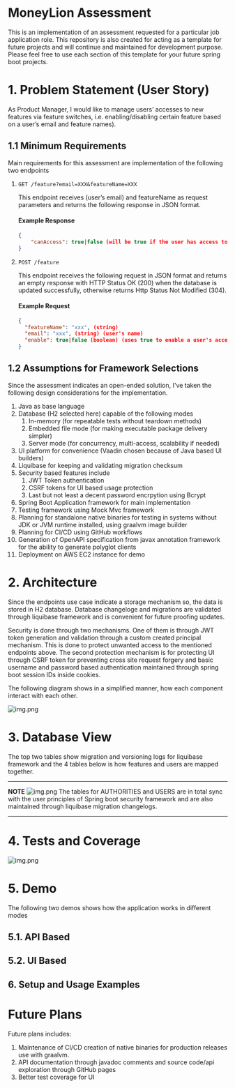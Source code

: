# MoneyLion Assessment
This is an implementation of an assessment requested for a particular job application role. 
This repository is also created for acting as a template for future projects and will continue and maintained for development
purpose. Please feel free to use each section of this template for your future spring boot projects.

# 1. Problem Statement (User Story)
As Product Manager, I would like to manage users’ accesses to new features via feature switches, 
i.e. enabling/disabling certain feature based on a user’s email and feature names).

## 1.1 Minimum Requirements
Main requirements for this assessment are implementation of the following two endpoints

1. `GET /feature?email=XXX&featureName=XXX`
    
    This endpoint receives   (user’s email) and featureName as request parameters and returns the following response in JSON format.

    #### Example Response

   ```json
   {
       "canAccess": true|false (will be true if the user has access to the featureName)
   }
   ```
    
2. `POST /feature`
    
    This endpoint receives the following request in JSON format and returns an empty response with HTTP Status OK (200) 
    when the database is updated successfully, otherwise returns Http Status Not Modified (304).

    #### Example Request

    ```json
    {
      "featureName": "xxx", (string)
      "email": "xxx", (string) (user's name)
      "enable": true|false (boolean) (uses true to enable a user's access, otherwise)
    }
    ```

## 1.2 Assumptions for Framework Selections
Since the assessment indicates an open-ended solution, I've taken the following design considerations for the implementation.
1. Java as base language
2. Database (H2 selected here) capable of the following modes
   1. In-memory (for repeatable tests without teardown methods)
   2. Embedded file mode (for making executable package delivery simpler)
   3. Server mode (for concurrency, multi-access, scalability if needed)
3. UI platform for convenience (Vaadin chosen because of Java based UI builders)
4. Liquibase for keeping and validating migration checksum
5. Security based features include
   1. JWT Token authentication
   2. CSRF tokens for UI based usage protection
   3. Last but not least a decent password encrpytion using Bcrypt
6. Spring Boot Application framework for main implementation
7. Testing framework using Mock Mvc framework
8. Planning for standalone native binaries for testing in systems without JDK or JVM runtime installed, using graalvm image builder
9. Planning for CI/CD using GitHub workflows 
10. Generation of OpenAPI specification from javax annotation framework for the ability to generate polyglot clients
11. Deployment on AWS EC2 instance for demo

# 2. Architecture
Since the endpoints use case indicate a storage mechanism so, the data is stored in H2 database. Database changeloge and 
migrations are validated through liquibase framework and is convenient for future proofing updates.

Security is done through two mechanisms. One of them is through JWT token generation and validation through a custom 
created principal mechanism. This is done to protect unwanted access to the mentioned endpoints above. The second 
protection mechanism is for protecting UI through CSRF token for preventing cross site request forgery and basic username
and password based authentication maintained through spring boot session IDs inside cookies.

The following diagram shows in a simplified manner, how each component interact with each other.

![img.png](architecture.png)

# 3. Database View

The top two tables show migration and versioning logs for liquibase framework and the 4 tables below is how features and
users are mapped together.

---
**NOTE**
![img.png](database-view.png)
The tables for AUTHORITIES and USERS are in total sync with the user principles of Spring boot security framework and are
also maintained through liquibase migration changelogs.

---
# 4. Tests and Coverage
![img.png](test-coverage.png)
# 5. Demo
The following two demos shows how the application works in different modes

## 5.1. API Based

## 5.2. UI Based


## 6. Setup and Usage Examples


# Future Plans
Future plans includes:
1. Maintenance of CI/CD creation of native binaries for production releases use with graalvm.
2. API documentation through javadoc comments and source code/api exploration through GitHub pages
3. Better test coverage for UI
